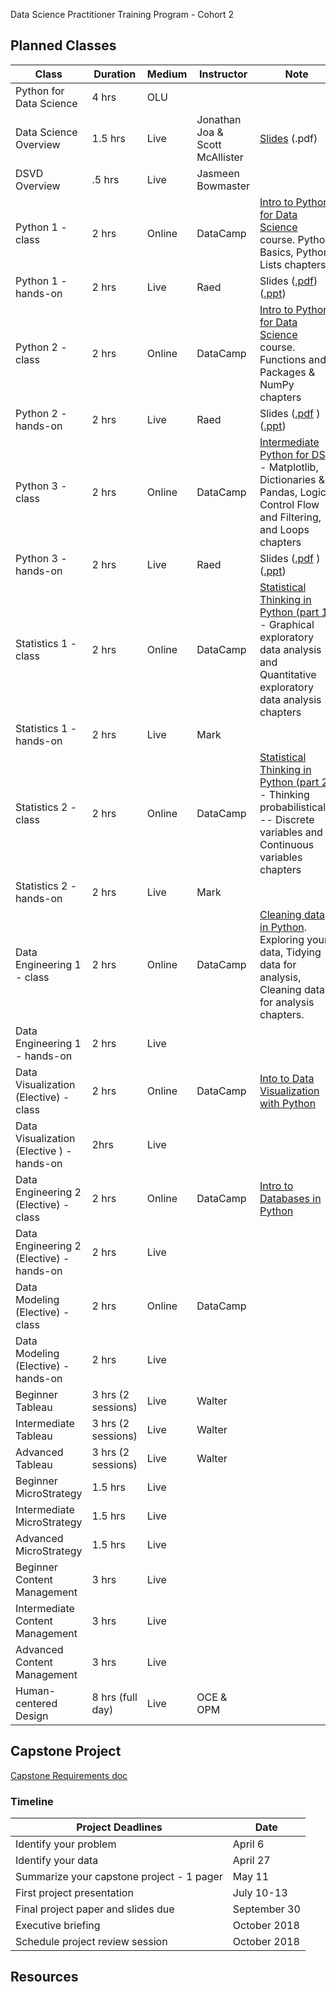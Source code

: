 Data Science Practitioner Training Program - Cohort 2

## Planned Classes

|Class   |Duration  |Medium   |Instructor   |Note   |
|---|---|---|---|---|
|Python for Data Science   |4 hrs   |OLU   |   |   |
|Data Science Overview   |1.5 hrs   |Live   |Jonathan Joa & Scott McAllister   |[Slides](https://github.com/GSA/training-pathway-data-practitioner/blob/master/Cohort%202/Intro-to-Data-Science-March2018.pdf) (.pdf)   |
|DSVD Overview   |.5 hrs   |Live   |Jasmeen Bowmaster   |   |
| Python 1 - class  |2 hrs   |Online   |DataCamp   |[Intro to Python for Data Science](https://www.datacamp.com/courses/intro-to-python-for-data-science) course. Python Basics, Python Lists chapters   |
|Python 1 - hands-on   |2 hrs   |Live   |Raed   | Slides ([.pdf](https://github.com/GSA/training-pathway-data-practitioner/blob/master/Cohort%202/Python%20For%20Data%20Science%20-%20Introduction%20-%20COHORT2.pdf)) ([.ppt](https://github.com/GSA/training-pathway-data-practitioner/blob/master/Cohort%202/Python%20For%20Data%20Science%20-%20Introduction%20-%20COHORT2.pptx))  |
|Python 2 - class   |2 hrs   |Online   |DataCamp   |[Intro to Python for Data Science](https://www.datacamp.com/courses/intro-to-python-for-data-science) course. Functions and Packages & NumPy chapters   |
|Python 2 - hands-on  |2 hrs  |Live  |Raed  | Slides ([.pdf](https://github.com/GSA/training-pathway-data-practitioner/blob/master/Cohort%202/Python%20For%20Data%20Science%20-%20Introduction2%20-%20COHORT2.pdf) ) ([.ppt](https://github.com/GSA/training-pathway-data-practitioner/blob/master/Cohort%202/Python%20For%20Data%20Science%20-%20Introduction2%20-%20COHORT2.pptx)) |
|Python 3 - class  |2 hrs  |Online  |DataCamp  |[Intermediate Python for DS](https://www.datacamp.com/courses/intermediate-python-for-data-science) - Matplotlib, Dictionaries & Pandas, Logic, Control Flow and Filtering, and Loops chapters   |
|Python 3 - hands-on  |2 hrs  |Live  |Raed  | Slides ([.pdf](https://github.com/GSA/training-pathway-data-practitioner/blob/master/Cohort%202/Python%20For%20Data%20Science%20-%20Intermediate%20-%20COHORT2.pdf) ) ([.ppt](https://github.com/GSA/training-pathway-data-practitioner/blob/master/Cohort%202/Python%20For%20Data%20Science%20-%20Intermediate%20-%20COHORT2.pptx))|
|Statistics 1 - class |2 hrs  |Online  |DataCamp  |[Statistical Thinking in Python (part 1)](https://www.datacamp.com/courses/statistical-thinking-in-python-part-1) - Graphical exploratory data analysis and Quantitative exploratory data analysis chapters  |
|Statistics 1 - hands-on  |2 hrs  |Live  |Mark  |  |
|Statistics 2 - class |2 hrs  |Online  |DataCamp  |[Statistical Thinking in Python (part 2)](https://www.datacamp.com/courses/statistical-thinking-in-python-part-2) - Thinking probabilistically -- Discrete variables and Continuous variables chapters  |
|Statistics 2 - hands-on  |2 hrs  |Live  |Mark  |  |
|Data Engineering 1 - class  |2 hrs  |Online  |DataCamp  |[Cleaning data in Python](https://www.datacamp.com/courses/cleaning-data-in-python). Exploring your data, Tidying data for analysis, Cleaning data for analysis chapters.  |
|Data Engineering 1 - hands-on  |2 hrs  |Live  |  |  |
|Data Visualization (Elective) - class |2 hrs |Online |DataCamp |[Into to Data Visualization with Python](https://www.datacamp.com/courses/introduction-to-data-visualization-with-python) |
|Data Visualization (Elective ) - hands-on |2hrs |Live | | |
|Data Engineering 2 (Elective) - class |2 hrs |Online |DataCamp |[Intro to Databases in Python](https://www.datacamp.com/courses/introduction-to-relational-databases-in-python) |
|Data Engineering 2 (Elective) - hands-on |2 hrs |Live | | |
|Data Modeling (Elective) - class |2 hrs |Online |DataCamp | |
|Data Modeling (Elective) - hands-on |2 hrs |Live | | |
|Beginner Tableau |3 hrs (2 sessions) |Live  |Walter | |
|Intermediate Tableau |3 hrs (2 sessions) |Live  |Walter | |
|Advanced Tableau |3 hrs (2 sessions) |Live  |Walter | |
|Beginner MicroStrategy |1.5 hrs |Live | |
|Intermediate MicroStrategy |1.5 hrs |Live | |
|Advanced MicroStrategy |1.5 hrs |Live | |
|Beginner Content Management |3 hrs |Live | |
|Intermediate Content Management |3 hrs |Live | |
|Advanced Content Management |3 hrs |Live | |
|Human-centered Design |8 hrs (full day) |Live |OCE & OPM |

## Capstone Project 
[Capstone Requirements doc](https://github.com/GSA/training-pathway-data-practitioner/blob/master/Cohort%202/Data%20Science%20Capstone%20Project%20-%20Cohort%202.pdf)
### Timeline
|Project Deadlines  |Date  |
|---|---|
|Identify your problem  |April 6  | 
|Identify your data  |April 27  |
|Summarize your capstone project - 1 pager  |May 11  |
|First project presentation  | July 10-13  |
|Final project paper and slides due  |September 30  |
|Executive briefing | October 2018 |
|Schedule project review session  |October 2018  |


## Resources 


